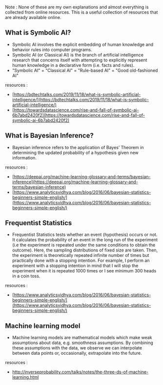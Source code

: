 Note : None of these are my own explanations and almost everything is collected from online resources. This is a useful collection of resources that are already available online.

## What is Symbolic AI?
* Symbolic AI involves the explicit embedding of human knowledge and behavior rules into computer programs.
* Symbolic AI (or Classical AI) is the branch of artificial intelligence research that concerns itself with attempting to explicitly represent human knowledge in a declarative form (i.e. facts and rules).
* "Symbolic AI" = "Classical AI" = "Rule-based AI" = "Good old-fashioned AI"

resources :
* [https://bdtechtalks.com/2019/11/18/what-is-symbolic-artificial-intelligence/](https://bdtechtalks.com/2019/11/18/what-is-symbolic-artificial-intelligence/)
* [https://towardsdatascience.com/rise-and-fall-of-symbolic-ai-6b7abd2420f2](https://towardsdatascience.com/rise-and-fall-of-symbolic-ai-6b7abd2420f2)


## What is Bayesian Inference?
* Bayesian inference refers to the application of Bayes’ Theorem in determining the updated probability of a hypothesis given new information.

resources :
* [https://deepai.org/machine-learning-glossary-and-terms/bayesian-inference](https://deepai.org/machine-learning-glossary-and-terms/bayesian-inference)
* [https://www.analyticsvidhya.com/blog/2016/06/bayesian-statistics-beginners-simple-english/](https://www.analyticsvidhya.com/blog/2016/06/bayesian-statistics-beginners-simple-english/)

## Frequentist Statistics
* Frequentist Statistics tests whether an event (hypothesis) occurs or not. It calculates the probability of an event in the long run of the experiment (i.e the experiment is repeated under the same conditions to obtain the outcome). Here, the sampling distributions of fixed size are taken. Then, the experiment is theoretically repeated infinite number of times but practically done with a stopping intention. For example, I perform an experiment with a stopping intention in mind that I will stop the experiment when it is repeated 1000 times or I see minimum 300 heads in a coin toss.

resources :
* [https://www.analyticsvidhya.com/blog/2016/06/bayesian-statistics-beginners-simple-english/](https://www.analyticsvidhya.com/blog/2016/06/bayesian-statistics-beginners-simple-english/)

## Machine learning model
* Machine learning models are mathematical models which make weak assumptions about data, e.g. smoothness assumptions. By combining these assumptions with the data, we observe we can interpolate between data points or, occasionally, extrapolate into the future.

resources :
* http://inverseprobability.com/talks/notes/the-three-ds-of-machine-learning.html

